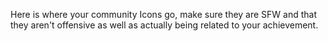 Here is where your community Icons go, make sure they are SFW and that they aren't offensive as well as actually being related to your achievement.
